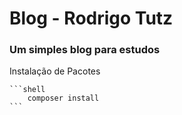 # Blog - Rodrigo Tutz

### Um simples blog para estudos 

Instalação de Pacotes

    ```shell
        composer install
    ```
